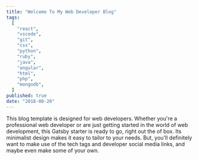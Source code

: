 ```yaml
---
title: "Welcome To My Web Developer Blog"
tags:
  [
    "react",
    "vscode",
    "git",
    "css",
    "python",
    "ruby",
    "java",
    "angular",
    "html",
    "php",
    "mongodb",
  ]
published: true
date: "2018-08-20"
---
```


This blog template is designed for web developers. Whether you're a professional web developer or are just getting started in the world of web development, this Gatsby starter is ready to go, right out the of box. Its minimalist design makes it easy to tailor to your needs. But, you'll definitely want to make use of the tech tags and developer social media links, and maybe even make some of your own.
